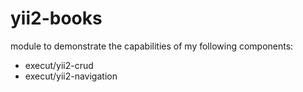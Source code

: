 # yii2-books
module to demonstrate the capabilities of my following components:
* execut/yii2-crud
* execut/yii2-navigation
